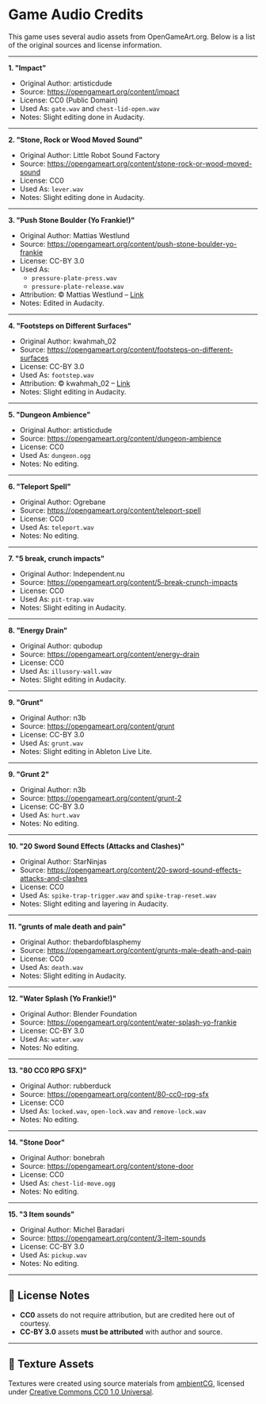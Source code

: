 # Game Audio Credits

This game uses several audio assets from OpenGameArt.org. Below is a list of the original sources and license information.

---

**1. "Impact"**
- Original Author: artisticdude
- Source: https://opengameart.org/content/impact
- License: CC0 (Public Domain)
- Used As: `gate.wav` and `chest-lid-open.wav`
- Notes: Slight editing done in Audacity.

---

**2. "Stone, Rock or Wood Moved Sound"**
- Original Author: Little Robot Sound Factory
- Source: https://opengameart.org/content/stone-rock-or-wood-moved-sound
- License: CC0
- Used As: `lever.wav`
- Notes: Slight editing done in Audacity.

---

**3. "Push Stone Boulder (Yo Frankie!)"**
- Original Author: Mattias Westlund
- Source: https://opengameart.org/content/push-stone-boulder-yo-frankie
- License: CC-BY 3.0
- Used As:
  - `pressure-plate-press.wav`
  - `pressure-plate-release.wav`
- Attribution: © Mattias Westlund – [Link](https://opengameart.org/content/push-stone-boulder-yo-frankie)
- Notes: Edited in Audacity.

---

**4. "Footsteps on Different Surfaces"**
- Original Author: kwahmah_02
- Source: https://opengameart.org/content/footsteps-on-different-surfaces
- License: CC-BY 3.0
- Used As: `footstep.wav`
- Attribution: © kwahmah_02 – [Link](https://opengameart.org/content/footsteps-on-different-surfaces)
- Notes: Slight editing in Audacity.

---

**5. "Dungeon Ambience"**
- Original Author: artisticdude
- Source: https://opengameart.org/content/dungeon-ambience
- License: CC0
- Used As: `dungeon.ogg`
- Notes: No editing.

---

**6. "Teleport Spell"**
- Original Author: Ogrebane
- Source: https://opengameart.org/content/teleport-spell
- License: CC0
- Used As: `teleport.wav`
- Notes: No editing.

---

**7. "5 break, crunch impacts"**
- Original Author: Independent.nu
- Source: https://opengameart.org/content/5-break-crunch-impacts
- License: CC0
- Used As: `pit-trap.wav`
- Notes: Slight editing in Audacity.

---

**8. "Energy Drain"**
- Original Author: qubodup
- Source: https://opengameart.org/content/energy-drain
- License: CC0
- Used As: `illusory-wall.wav`
- Notes: Slight editing in Audacity.

---

**9. "Grunt"**
- Original Author: n3b
- Source: https://opengameart.org/content/grunt
- License: CC-BY 3.0
- Used As: `grunt.wav`
- Notes: Slight editing in Ableton Live Lite.

---

**9. "Grunt 2"**
- Original Author: n3b
- Source: https://opengameart.org/content/grunt-2
- License: CC-BY 3.0
- Used As: `hurt.wav`
- Notes: No editing.

---

**10. "20 Sword Sound Effects (Attacks and Clashes)"**
- Original Author: StarNinjas
- Source: https://opengameart.org/content/20-sword-sound-effects-attacks-and-clashes
- License: CC0
- Used As: `spike-trap-trigger.wav` and `spike-trap-reset.wav`
- Notes: Slight editing and layering in Audacity.

---

**11. "grunts of male death and pain"**
- Original Author: thebardofblasphemy
- Source: https://opengameart.org/content/grunts-male-death-and-pain
- License: CC0
- Used As: `death.wav`
- Notes: Slight editing in Audacity.

---

**12. "Water Splash (Yo Frankie!)"**
- Original Author: Blender Foundation
- Source: https://opengameart.org/content/water-splash-yo-frankie
- License: CC-BY 3.0
- Used As: `water.wav`
- Notes: No editing.

---

**13. "80 CC0 RPG SFX)"**
- Original Author: rubberduck
- Source: https://opengameart.org/content/80-cc0-rpg-sfx
- License: CC0
- Used As: `locked.wav`, `open-lock.wav` and `remove-lock.wav`
- Notes: No editing.

---

**14. "Stone Door"**
- Original Author: bonebrah
- Source: https://opengameart.org/content/stone-door
- License: CC0
- Used As: `chest-lid-move.ogg`
- Notes: No editing.

---

**15. "3 Item sounds"**
- Original Author: Michel Baradari
- Source: https://opengameart.org/content/3-item-sounds
- License: CC-BY 3.0
- Used As: `pickup.wav`
- Notes: No editing.

---

## 📄 License Notes

- **CC0** assets do not require attribution, but are credited here out of courtesy.
- **CC-BY 3.0** assets **must be attributed** with author and source.

---

## 🧱 Texture Assets

Textures were created using source materials from [ambientCG](https://ambientcg.com/), licensed under [Creative Commons CC0 1.0 Universal](https://creativecommons.org/publicdomain/zero/1.0/).
